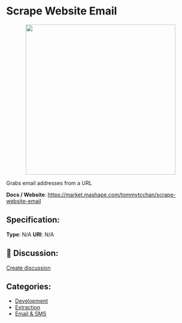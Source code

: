 # Scrape Website Email
<p align="center">
    <img width="400" src="https://raw.githubusercontent.com/apis-list/apis-list/apis/scrape-website-email/logo_256x256.png" />
</p>

Grabs email addresses from a URL

**Docs / Website**: https://market.mashape.com/tommytcchan/scrape-website-email

## Specification:
**Type**:  N/A 
**URI**:  N/A 

## 💬 Discussion:
[Create discussion](link)

## Categories:
- [Development](https://github.com/apis-list/apis-list#development)
- [Extraction](https://github.com/apis-list/apis-list#extraction)
- [Email & SMS](https://github.com/apis-list/apis-list#email-and-sms)





